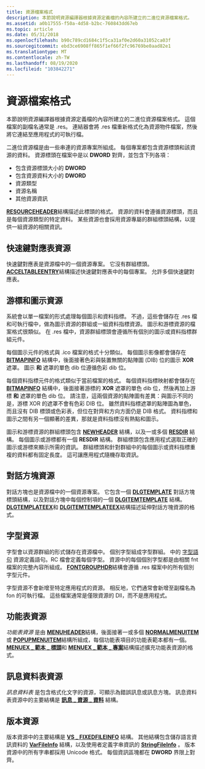 ```yaml
---
title: 資源檔案格式
description: 本節說明資源編譯器根據資源定義檔的內容所建立的二進位資源檔案格式。
ms.assetid: a0b17555-f50a-4d58-b2bc-760843dd67eb
ms.topic: article
ms.date: 05/31/2018
ms.openlocfilehash: b90c789cd1684c1f5ca31af0e2d60a31052ca03f
ms.sourcegitcommit: ebd3ce6908ff865f1ef66f2fc96769be0aad82e1
ms.translationtype: MT
ms.contentlocale: zh-TW
ms.lasthandoff: 08/19/2020
ms.locfileid: "103842271"
---
```

# <a name="resource-file-formats"></a>資源檔案格式

本節說明資源編譯器根據資源定義檔的內容所建立的二進位資源檔案格式。 這個檔案的副檔名通常是 .res。 連結器會將 .res 檔重新格式化為資源物件檔案，然後將它連結至應用程式的可執行檔。

二進位資源檔是由一些串連的資源專案所組成。 每個專案都包含資源標頭和該資源的資料。 資源標頭在檔案中是以 **DWORD** 對齊，並包含下列各項：

-   包含資源標頭大小的 **DWORD**
-   包含資源資料大小的 **DWORD**
-   資源類型
-   資源名稱
-   其他資源資訊

[**RESOURCEHEADER**](resourceheader.md)結構描述此標頭的格式。 資源的資料會遵循資源標頭，而且是每個資源類型的特定資料。 某些資源也會採用資源專屬的群組標頭結構，以提供一組資源的相關資訊。

## <a name="accelerator-table-resources"></a>快速鍵對應表資源

快速鍵對應表是資源檔中的一個資源專案。 它沒有群組標頭。 [**ACCELTABLEENTRY**](acceltableentry.md)結構描述快速鍵對應表中的每個專案。 允許多個快速鍵對應表。

## <a name="cursor-and-icon-resources"></a>游標和圖示資源

系統會以單一檔案的形式處理每個圖示和資料指標。 不過，這些會儲存在 .res 檔和可執行檔中，做為圖示資源的群組或一組資料指標資源。 圖示和游標資源的檔案格式很類似。 在 .res 檔中，資源群組標頭會遵循所有個別的圖示或資料指標群組元件。

每個圖示元件的格式與 .ico 檔案的格式十分類似。 每個圖示影像都會儲存在 [**BITMAPINFO**](/windows/win32/api/wingdi/ns-wingdi-bitmapinfo) 結構中，後面接著色彩與裝置無關的點陣圖 (DIB) 位的圖示 **XOR** 遮罩。 圖示 **和** 遮罩的單色 dib 位遵循色彩 dib 位。

每個資料指標元件的格式類似于當前檔案的格式。 每個資料指標映射都會儲存在 [**BITMAPINFO**](/windows/win32/api/wingdi/ns-wingdi-bitmapinfo) 結構中，後面接著游標的 **XOR** 遮罩的單色 dib 位，然後再加上游標 **和** 遮罩的單色 dib 位。 請注意，這兩個資源的點陣圖有差異：與圖示不同的是，游標 XOR 的遮罩不會有色彩 DIB 位。 雖然資料指標遮罩的點陣圖為單色，而且沒有 DIB 標頭或色彩表，但位在對齊和方向方面仍是 DIB 格式。 資料指標和圖示之間有另一個顯著的差異，那就是資料指標沒有熱點和圖示。

圖示和游標資源的群組標頭包含 [**NEWHEADER**](newheader.md) 結構，以及一或多個 [**RESDIR**](resdir.md) 結構。 每個圖示或游標都有一個 **RESDIR** 結構。 群組標頭包含應用程式選取正確的圖示或游標來顯示所需的資訊。 群組標頭和針對群組中的每個圖示或資料指標重複的資料都有固定長度。 這可讓應用程式隨機存取資訊。

## <a name="dialog-box-resources"></a>對話方塊資源

對話方塊也是資源檔中的一個資源專案。 它包含一個 [**DLGTEMPLATE**](/windows/desktop/api/winuser/ns-winuser-dlgtemplate) 對話方塊標頭結構，以及對話方塊中每個控制項的一個 [**DLGITEMTEMPLATE**](/windows/desktop/api/winuser/ns-winuser-dlgitemtemplate) 結構。 [**DLGTEMPLATEEX**](/windows/desktop/dlgbox/dlgtemplateex)和 [**DLGITEMTEMPLATEEX**](/windows/desktop/dlgbox/dlgitemtemplateex)結構描述延伸對話方塊資源的格式。

## <a name="font-resources"></a>字型資源

字型會以資源群組的形式儲存在資源檔中。 個別字型組成字型群組。 中的 [字型語句](./font-statement.md) 資源定義語句。RC 檔會定義每個字型。 資源中的每個個別字型都是由相關 fnt 檔案的完整內容所組成。 [**FONTGROUPHDR**](fontgrouphdr.md)結構會遵循 .res 檔案中的所有個別字型元件。

字型資源不會新增至特定應用程式的資源。 相反地，它們通常會新增至副檔名為 fon 的可執行檔。 這些檔案通常是僅限資源的 Dll，而不是應用程式。

## <a name="menu-resources"></a>功能表資源

*功能表資源* 是由 [**MENUHEADER**](menuheader.md)結構，後面接著一或多個 [**NORMALMENUITEM**](normalmenuitem.md)或 [**POPUPMENUITEM**](popupmenuitem.md)結構所組成，每個功能表項目的功能表範本都有一個。 [**MENUEX \_ 範本 \_ 標頭**](menuex-template-header.md)和 [**MENUEX \_ 範本 \_ 專案**](menuex-template-item.md)結構描述擴充功能表資源的格式。

## <a name="message-table-resources"></a>訊息資料表資源

*訊息資料表* 是包含格式化文字的資源，可顯示為錯誤訊息或訊息方塊。 訊息資料表資源中的主要結構是 [**訊息 \_ 資源 \_ 資料**](/windows/desktop/api/Winnt/ns-winnt-message_resource_data) 結構。

## <a name="version-resources"></a>版本資源

版本資源中的主要結構是 [**VS \_ FIXEDFILEINFO**](/windows/win32/api/verrsrc/ns-verrsrc-vs_fixedfileinfo) 結構。 其他結構包含儲存語言資訊資料的 [**VarFileInfo**](varfileinfo.md) 結構，以及使用者定義字串資訊的 [**StringFileInfo**](stringfileinfo.md) 。 版本資源中的所有字串都採用 Unicode 格式。 每個資訊區塊都在 **DWORD** 界限上對齊。

 

 